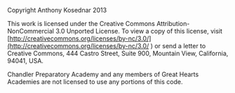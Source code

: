 Copyright Anthony Kosednar 2013

This work is licensed under the Creative Commons Attribution-NonCommercial 3.0 Unported License. 
To view a copy of this license, visit [http://creativecommons.org/licenses/by-nc/3.0/](http://creativecommons.org/licenses/by-nc/3.0/ )
or send a letter to Creative Commons, 444 Castro Street, Suite 900, Mountain View, California, 94041, USA.

Chandler Preparatory Academy and any members of Great Hearts Academies are not licensed to use any portions of this code.
